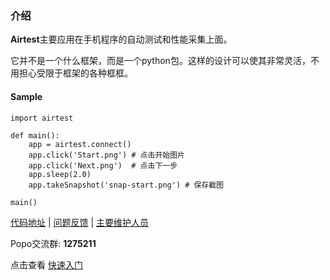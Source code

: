 ### 介绍

**Airtest**主要应用在手机程序的自动测试和性能采集上面。

它并不是一个什么框架，而是一个python包。这样的设计可以使其非常灵活，不用担心受限于框架的各种框框。

#### Sample

    import airtest

    def main():
        app = airtest.connect()
        app.click('Start.png') # 点击开始图片
        app.click('Next.png')  # 点击下一步
        app.sleep(2.0)
        app.takeSnapshot('snap-start.png') # 保存截图

    main()


[代码地址](https://github.com/netease/airtest) |
[问题反馈](https://github.com/NetEase/airtest/issues) |
[主要维护人员](mailto:codeskyblue@gmail.com)

Popo交流群: **1275211**

点击查看 [快速入门](overview/quick_start.html)
